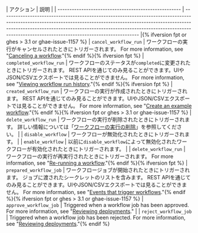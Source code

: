 | アクション                                                | 説明                                                                                                                                                                                                                                                                                                   |
| ---------------------------------------------------- | ---------------------------------------------------------------------------------------------------------------------------------------------------------------------------------------------------------------------------------------------------------------------------------------------------- |{% ifversion fpt or ghes > 3.1 or ghae-issue-1157 %}
| `cancel_workflow_run`                                | ワークフローの実行がキャンセルされたときにトリガーされます。 For more information, see "[Canceling a workflow](/actions/managing-workflow-runs/canceling-a-workflow)."{% endif %}{% ifversion fpt %}
| `completed_workflow_run`                             | ワークフローのステータスが`completed`に変更されたときにトリガーされます。 REST APIを通じてのみ見ることができます。UIやJSON/CSVエクスポートでは見ることができません。 For more information, see "[Viewing workflow run history](/actions/managing-workflow-runs/viewing-workflow-run-history)."{% endif %}{% ifversion fpt %}
| `created_workflow_run`                               | ワークフローの実行が作成されたときにトリガーされます。 REST APIを通じてのみ見ることができます。UIやJSON/CSVエクスポートでは見ることができません。 For more information, see "[Create an example workflow](/actions/learn-github-actions/introduction-to-github-actions#create-an-example-workflow)."{% endif %}{% ifversion fpt or ghes > 3.1 or ghae-issue-1157 %}
| `delete_workflow_run`                                | ワークフローの実行が削除されたときにトリガーされます。 詳しい情報については「[ワークフローの実行の削除](/actions/managing-workflow-runs/deleting-a-workflow-run)」を参照してください。                                                                                                                                                                            |
| `disable_workflow`                                   | ワークフローが無効化されたときにトリガーされます。                                                                                                                                                                                                                                                                            |
| `enable_workflow`                                    | 以前に`disable_workflow`によって無効化されたワークフローが有効化されたときにトリガーされます。                                                                                                                                                                                                                                             |
| `delete_workflow_run`                                | ワークフローの実行が再実行されたときにトリガーされます。 For more information, see "[Re-running a workflow](/actions/managing-workflow-runs/re-running-a-workflow)."{% endif %}{% ifversion fpt %}
| `prepared_workflow_job`                              | ワークフロージョブが開始されたときにトリガーされます。 ジョブに渡されたシークレットのリストを含みます。 REST APIを通じてのみ見ることができます。UIやJSON/CSVエクスポートでは見ることができません。 For more information, see "[Events that trigger workflows](/actions/reference/events-that-trigger-workflows)."{% endif %}{% ifversion fpt or ghes > 3.1 or ghae-issue-1157 %}
| `approve_workflow_job`                               | Triggered when a workflow job has been approved. For more information, see "[Reviewing deployments](/actions/managing-workflow-runs/reviewing-deployments)."                                                                                                                                         |
| `reject_workflow_job`                                | Triggered when a workflow job has been rejected. For more information, see "[Reviewing deployments](/actions/managing-workflow-runs/reviewing-deployments)."{% endif %}
